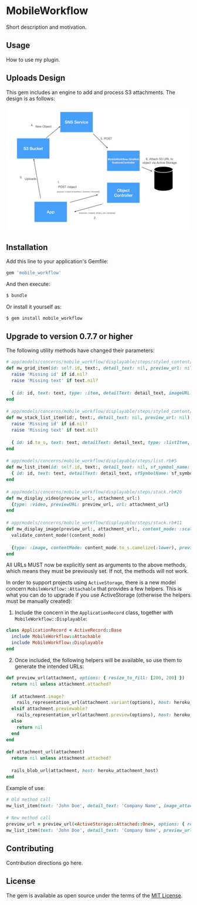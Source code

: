 # MobileWorkflow
Short description and motivation.

## Usage
How to use my plugin.

## Uploads Design
This gem includes an engine to add and process S3 attachments. The design is as follows:

![Uploads Design](https://github.com/FutureWorkshops/mobile_workflow/blob/master/uploads_design.png?raw=true)

## Installation
Add this line to your application's Gemfile:

```ruby
gem 'mobile_workflow'
```

And then execute:
```bash
$ bundle
```

Or install it yourself as:
```bash
$ gem install mobile_workflow
```

## Upgrade to version 0.7.7 or higher
The following utility methods have changed their parameters:

```ruby
# app/models/concerns/mobile_workflow/displayable/steps/styled_content/grid.rb#20
def mw_grid_item(id: self.id, text:, detail_text: nil, preview_url: nil)
  raise 'Missing id' if id.nil?
  raise 'Missing text' if text.nil?
  
  { id: id, text: text, type: :item, detailText: detail_text, imageURL: preview_url }.compact
end

# app/models/concerns/mobile_workflow/displayable/steps/styled_content/stack.rb#20
def mw_stack_list_item(id:, text:, detail_text: nil, preview_url: nil)
  raise 'Missing id' if id.nil?
  raise 'Missing text' if text.nil?

  { id: id.to_s, text: text, detailText: detail_text, type: :listItem, imageURL: preview_url }.compact
end

# app/models/concerns/mobile_workflow/displayable/steps/list.rb#5
def mw_list_item(id: self.id, text:, detail_text: nil, sf_symbol_name: nil, material_icon_name: nil, preview_url: nil)
  { id: id, text: text, detailText: detail_text, sfSymbolName: sf_symbol_name, materialIconName: material_icon_name, imageURL: preview_url }.compact
end

# app/models/concerns/mobile_workflow/displayable/steps/stack.rb#26
def mw_display_video(preview_url:, attachment_url:)
  {type: :video, previewURL: preview_url, url: attachment_url}
end

# app/models/concerns/mobile_workflow/displayable/steps/stack.rb#11
def mw_display_image(preview_url:, attachment_url:, content_mode: :scale_aspect_fill)
  validate_content_mode!(content_mode)
  
  {type: :image, contentMode: content_mode.to_s.camelize(:lower), previewURL: preview_url, url: attachment_url}
end
```

All URLs MUST now be explicitly sent as arguments to the above methods, which means they must be previously set. If not, the methods will not work.

In order to support projects using `ActiveStorage`, there is a new model concern `MobileWorkflow::Attachable` that provides a few helpers. This is what you can do to upgrade if you use ActiveStorage (otherwise the helpers must be manually created):

1. Include the concern in the `ApplicationRecord` class, together with `MobileWorkflow::Displayable`:

```ruby
class ApplicationRecord < ActiveRecord::Base
  include MobileWorkflow::Attachable
  include MobileWorkflow::Displayable
end
```

2. Once included, the following helpers will be available, so use them to generate the intended URLs:

```ruby
def preview_url(attachment, options: { resize_to_fill: [200, 200] })
  return nil unless attachment.attached?

  if attachment.image?
    rails_representation_url(attachment.variant(options), host: heroku_attachment_host)
  elsif attachment.previewable?
    rails_representation_url(attachment.preview(options), host: heroku_attachment_host)
  else
    return nil
  end
end

def attachment_url(attachment)
  return nil unless attachment.attached?

  rails_blob_url(attachment, host: heroku_attachment_host)
end
```

Example of use:
```ruby
# Old method call
mw_list_item(text: 'John Doe', detail_text: 'Company Name', image_attachment: <ActiveStorage::Attached::One>, image_url: 'https://test.org/preview')

# New method call
preview_url = preview_url(<ActiveStorage::Attached::One>, options: { resize_to_fill: [200, 200] }) || 'https://test.org/preview'
mw_list_item(text: 'John Doe', detail_text: 'Company Name', preview_url: preview_url)
```

## Contributing
Contribution directions go here.

## License
The gem is available as open source under the terms of the [MIT License](https://opensource.org/licenses/MIT).
